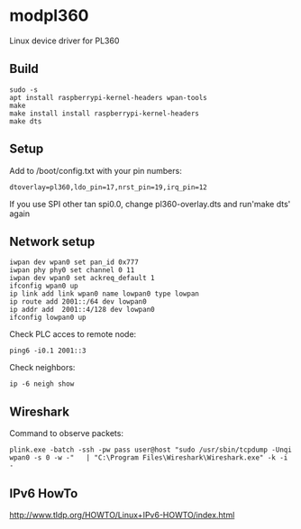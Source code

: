 # modpl360
Linux device driver for PL360

## Build

    sudo -s
    apt install raspberrypi-kernel-headers wpan-tools
    make
    make install install raspberrypi-kernel-headers
    make dts
    
## Setup

Add to /boot/config.txt with your pin numbers:

    dtoverlay=pl360,ldo_pin=17,nrst_pin=19,irq_pin=12
    
If you use SPI other tan spi0.0, change pl360-overlay.dts and run'make dts' again

## Network setup

    iwpan dev wpan0 set pan_id 0x777
    iwpan phy phy0 set channel 0 11
    iwpan dev wpan0 set ackreq_default 1
    ifconfig wpan0 up 
    ip link add link wpan0 name lowpan0 type lowpan
    ip route add 2001::/64 dev lowpan0
    ip addr add  2001::4/128 dev lowpan0
    ifconfig lowpan0 up
    
Check PLC acces to remote node:

    ping6 -i0.1 2001::3
    
Check neighbors:

    ip -6 neigh show

## Wireshark

Command to observe packets:

    plink.exe -batch -ssh -pw pass user@host "sudo /usr/sbin/tcpdump -Unqi wpan0 -s 0 -w -"   | "C:\Program Files\Wireshark\Wireshark.exe" -k -i -
    

## IPv6 HowTo

http://www.tldp.org/HOWTO/Linux+IPv6-HOWTO/index.html
